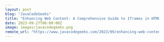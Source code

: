 ```yaml
---
layout: post
blog: "JavaCodeGeeks"
title: "Enhancing Web Content: A Comprehensive Guide to Iframes in HTML"
date: 2023-09-27T06:00:00Z
image: images/javacodegeeks.png
remote_url: "https://www.javacodegeeks.com/2023/09/enhancing-web-content-a-comprehensive-guide-to-iframes-in-html.html"
---
```

